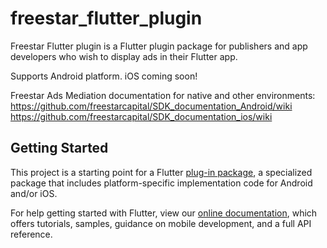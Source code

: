 # freestar_flutter_plugin

Freestar Flutter plugin is a Flutter plugin package for publishers and app developers who wish to display ads in their Flutter app.

Supports Android platform.  iOS coming soon!

Freestar Ads Mediation documentation for native and other environments:
https://github.com/freestarcapital/SDK_documentation_Android/wiki
https://github.com/freestarcapital/SDK_documentation_ios/wiki

## Getting Started

This project is a starting point for a Flutter
[plug-in package](https://flutter.dev/developing-packages/),
a specialized package that includes platform-specific implementation code for
Android and/or iOS.

For help getting started with Flutter, view our
[online documentation](https://flutter.dev/docs), which offers tutorials,
samples, guidance on mobile development, and a full API reference.

